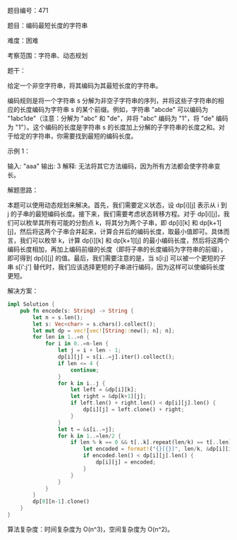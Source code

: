 题目编号：471

题目：编码最短长度的字符串

难度：困难

考察范围：字符串、动态规划

题干：

给定一个非空字符串，将其编码为其最短长度的字符串。

编码规则是将一个字符串 s 分解为非空子字符串的序列，并将这些子字符串的相应的长度编码为字符串 s 的某个前缀。例如，字符串 "abcde" 可以编码为 "1abc1de"（注意：分解为 "abc" 和 "de"，并将 "abc" 编码为 "1"，将 "de" 编码为 "1"）。这个编码的长度是字符串 s 的长度加上分解的子字符串的长度之和。对于给定的字符串，你需要找到最短的编码长度。

示例 1：

输入: "aaa"
输出: 3
解释: 无法将其它方法编码，因为所有方法都会使字符串变长。

解题思路：

本题可以使用动态规划来解决。首先，我们需要定义状态，设 dp[i][j] 表示从 i 到 j 的子串的最短编码长度。接下来，我们需要考虑状态转移方程。对于 dp[i][j]，我们可以枚举其所有可能的分割点 k，将其分为两个子串，即 dp[i][k] 和 dp[k+1][j]，然后将这两个子串合并起来，计算合并后的编码长度，取最小值即可。具体而言，我们可以枚举 k，计算 dp[i][k] 和 dp[k+1][j] 的最小编码长度，然后将这两个编码长度相加，再加上编码前缀的长度（即将子串的长度编码为字符串的前缀），即可得到 dp[i][j] 的值。最后，我们需要注意的是，当 s[i:j] 可以被一个更短的子串 s[i':j'] 替代时，我们应该选择更短的子串进行编码，因为这样可以使编码长度更短。

解决方案：

```rust
impl Solution {
    pub fn encode(s: String) -> String {
        let n = s.len();
        let s: Vec<char> = s.chars().collect();
        let mut dp = vec![vec![String::new(); n]; n];
        for len in 1..=n {
            for i in 0..=n-len {
                let j = i + len - 1;
                dp[i][j] = s[i..=j].iter().collect();
                if len <= 4 {
                    continue;
                }
                for k in i..j {
                    let left = &dp[i][k];
                    let right = &dp[k+1][j];
                    if left.len() + right.len() < dp[i][j].len() {
                        dp[i][j] = left.clone() + right;
                    }
                }
                let t = &s[i..=j];
                for k in 1..=len/2 {
                    if len % k == 0 && t[..k].repeat(len/k) == t[..len].to_vec() {
                        let encoded = format!("{}[{}]", len/k, &dp[i][i+k-1]);
                        if encoded.len() < dp[i][j].len() {
                            dp[i][j] = encoded;
                        }
                    }
                }
            }
        }
        dp[0][n-1].clone()
    }
}
```

算法复杂度：时间复杂度为 O(n^3)，空间复杂度为 O(n^2)。